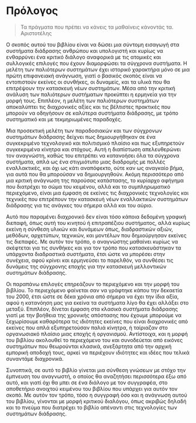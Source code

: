 # Πρόλογος

> Τα πράγματα που πρέπει να κάνεις τα μαθαίνεις κάνοντάς τα. Αριστοτέλης

Ο σκοπός αυτού του βιβλίου είναι να δώσει μια σύντομη εισαγωγή στα
συστήματα διάδρασης ανθρώπου και υπολογιστή και κυρίως να ενθαρρύνει ένα
κριτικό διάλογο αναφορικά με τις ατομικές και συλλογικές επιλογές που
έχουν διαμορφώσει τα σύγχρονα συστήματα. Η μελέτη των παλιότερων
συστημάτων έχει ιστορικό χαρακτήρα μόνο σε μια πρώτη επιφανειακή
ανάγνωση, γιατί ο βασικός σκοπός είναι να εντοπιστούν εκείνες οι
συνθήκες, οι δυναμείς, και τα υλικά που θα επιτρέψουν την κατασκευή νέων
συστημάτων. Μέσα από την κριτική ανάλυση των παλιότερων συστήματων
προκύπτει η ερμηνεία για την μορφή τους. Επιπλέον, η μελέτη των
παλιότερων συστημάτων αποκαλύπτει τις διαχρονικές αξίες και τις
βέλτιστες πρακτικές που μπορούν να οδηγήσουν σε καλύτερα συστήματα
διάδρασης, με τρόπο συστηματικό και με τεκμηριωμένες παραδοχές.

Μια προσεκτική μελέτη των παραδοσιακών και των σύγχρονων συστημάτων
διάδρασης δείχνει πως δημιουργήθηκαν σε ένα συγκεκριμένο τεχνολογικό και
πολιτισμικό πλαίσιο και πως εξυπηρετούν συγκεκριμένα κίνητρα και
στόχους. Αυτή η διαπίστωση απελευθερώνει τον αναγνώστη, καθώς του
επιτρέπει να κατανοήσει όλα τα σύγχρονα συστήματα, απλά ως ένα
στιγμιότυπο μιας διαδρομής με πολλές εναλλακτικές, και όχι ως κάτι
αναπόφεκτο, ούτε καν ως αναγκαίο βήμα, για αυτά που θα μπορούσαν να
δημιουργηθούν. Ακόμη περισσότερο από μια κριτική ανάγνωση της παρούσας
κατάστασης, το κυρίαρχο αφήγημα που διατρέχει το σώμα του κειμένου, αλλά
και το συμπληρωματικό περιεχόμενο, είναι μια έμφαση σε εκείνες τις
διαχρονικές τεχνολογίες και τεχνικές που επιτρέπουν την κατασκευή νέων
εναλλακτικών συστημάτων διάδρασης για τις ανάγκες του σήμερα αλλά και
του αύριο.

Αυτό που παραμένει διαχρονικό δεν είναι τόσο κάποια δεδομένη γραφική
διεπαφή, όπως αυτή του κινητού ή επιτραπέζιου συστήματος, αλλά κυρίως
εκείνη η σύνθεση υλικών και δυνάμεων όπως, διαδραστικών αξιών, μεθόδων,
αρχετύπων, τεχνικών, και μοντέλων που δημιούργησαν εκείνες τις διεπαφές.
Με αυτόν τον τρόπο, ο αναγνώστης μαθαίνει κυρίως να σκέφτεται για τις
συνθήκες και για τον τρόπο που κατασκευάστηκαν τα υπάρχοντα διαδραστικά
συστήματα, έτσι ώστε να μπορέσει στην συνέχεια, αφού κρίνει και
ερμηνεύσει το παρελθόν, να συνθέσει τις δυνάμεις της σύγχρονης εποχής
για την κατασκευή μελλοντικών συστημάτων διάδρασης.

Οι παραπάνω επιλογές επηρεάζουν το περιεχόμενο και την μορφή του
βιβλίου. Το περιεχόμενο φαίνεται σαν να γράφτηκε κάπου την δεκαετία του
2000, έτσι ώστε σε δέκα χρόνια από σήμερα να έχει την ίδια αξία, αφού η
κατανόηση μας για εκείνα τα συστήματα λίγο θα έχει αλλάξει στο μεταξύ.
Επιπλέον, δίνεται έμφαση στα κλασικά συστήματα διάδρασης γιατί με την
βοήθεια της χρονικής απόστασης που έχουμε μπορούμε να ξεχωρίσουμε
καθαρότερα τις ιδιότητες εκείνες που είναι διαχρονικές από εκείνες που
απλά εξυπηρετούσαν παλιά κίνητρα, ή ταίριαζαν στο οργανωσιακό πλαίσιο
μιας εποχής ή οργανισμού. Αντίστοιχα, και η μορφή του βιβλίου ακολουθεί
το περιεχόμενο του και συνοδεύεται από εικόνες συστημάτων που θεωρούνται
κλασικά, ανεξάρτητα από την αρχική εμπορική αποδοχή τους, αρκεί να
περιέχουν ιδιότητες και ιδέες που τελικά συναντάμε διαχρονικά.

Συνοπτικά, σε αυτό το βιβλίο γίνεται μια σύνθεση γνώσεων με στόχο την
έμπνευση του αναγνωστή, ο οποίος θα αναζητήσει περισσότερα έξω από αυτό,
και γιατί όχι θα μπει σε ένα διάλογο με τον συγγραφέα, στο αποθετήριο
ανοιχτού κειμένου του βιβλίου που υπάρχει για αυτόν τον σκοπό. Με αυτόν
τον τρόπο, τόσο η συγγραφή όσο και η ανάγνωση αυτού του βιβλίου,
γίνονται με μορφή κριτικού διαλόγου, όπως ακριβώς δηλαδή και το πνεύμα
που διατρέχει το βιβλίο απέναντι στις τεχνολογίες των συστημάτων
διάδρασης.

